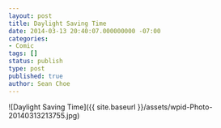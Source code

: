 ```yaml
---
layout: post
title: Daylight Saving Time
date: 2014-03-13 20:40:07.000000000 -07:00
categories:
- Comic
tags: []
status: publish
type: post
published: true
author: Sean Choe
---
```

![Daylight Saving Time]({{ site.baseurl }}/assets/wpid-Photo-20140313213755.jpg)
